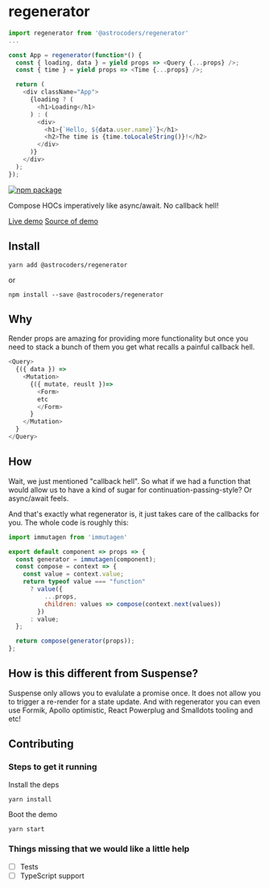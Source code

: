 # regenerator

```js
import regenerator from '@astrocoders/regenerator'
...

const App = regenerator(function*() {
  const { loading, data } = yield props => <Query {...props} />;
  const { time } = yield props => <Time {...props} />;

  return (
    <div className="App">
      {loading ? (
        <h1>Loading</h1>
      ) : (
        <div>
          <h1>{`Hello, ${data.user.name}`}</h1>
          <h2>The time is {time.toLocaleString()}!</h2>
        </div>
      )}
    </div>
  );
});
```

[![npm package][npm-badge]][npm]

Compose HOCs imperatively like async/await. No callback hell!

[Live demo](http://astrocoders.com/regenerator)
[Source of demo](https://github.com/Astrocoders/regenerator/blob/master/demo/src/index.js#L42)

[npm-badge]: https://img.shields.io/npm/v/npm-package.png?style=flat-square
[npm]: https://www.npmjs.org/package/npm-package

## Install

```
yarn add @astrocoders/regenerator
```
or
```
npm install --save @astrocoders/regenerator
```

## Why
Render props are amazing for providing more functionality but once you need to stack a bunch of them you get what recalls a painful callback hell.

```js
<Query>
  {({ data }) =>
    <Mutation>
      {({ mutate, reuslt })=>
        <Form>
        etc
        </Form>
      }
    </Mutation>
  }
</Query>
```

## How

Wait, we just mentioned "callback hell". So what if we had a function that would allow us to have a kind of sugar for continuation-passing-style? Or async/await feels.

And that's exactly what regenerator is, it just takes care of the callbacks for you.
The whole code is roughly this:

```js
import immutagen from 'immutagen'

export default component => props => {
  const generator = immutagen(component);
  const compose = context => {
    const value = context.value;
    return typeof value === "function"
      ? value({
          ...props,
          children: values => compose(context.next(values))
        })
      : value;
  };

  return compose(generator(props));
};
```

## How is this different from Suspense?

Suspense only allows you to evalulate a promise once. It does not allow you to trigger a re-render for a state update.
And with regenerator you can even use Formik, Apollo optimistic, React Powerplug and Smalldots tooling and etc!

## Contributing

### Steps to get it running

Install the deps
```
yarn install
```

Boot the demo
```
yarn start
```

### Things missing that we would like a little help

- [ ] Tests
- [ ] TypeScript support
